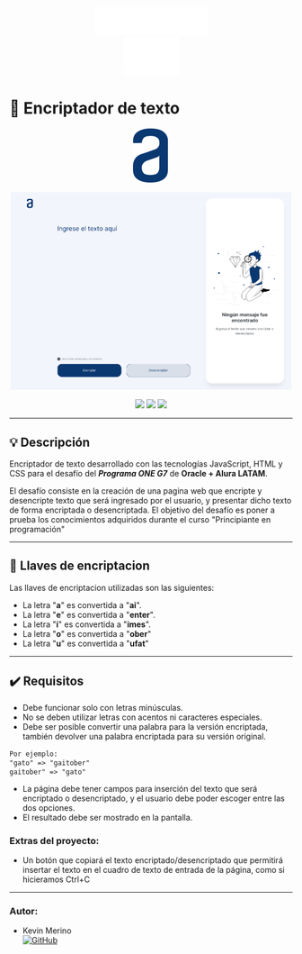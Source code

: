 <div align="center"><img src="img/logo-aluralatam-oracle.svg" width="200"/></div>
<div align="center"><img src="img/rh03-one-v-black-lad2.png" width="100"/></div>

# 🔏 Encriptador de texto

<div align="center"><img src="img/logo.svg" width="64"/></div>
<p align="center" >
     <img width="500" heigth="300" src="img/example.png">
</p>

<div align="center">
    <img src="https://img.shields.io/badge/JavaScript-5A5A5A?logo=javascript&logoColor=yelllow"/>
    <img src="https://img.shields.io/badge/HTML-5A5A5A?logo=html5" />
    <img src="https://img.shields.io/badge/CSS-5A5A5A?logo=css3&logoColor=01A3D8" />
</div>

---

## 💡 Descripción

Encriptador de texto desarrollado con las tecnologías JavaScript, HTML y CSS para el desafío del **_Programa ONE G7_** de **Oracle + Alura LATAM**.

El desafío consiste en la creación de una pagina web que encripte y desencripte texto que será ingresado por el usuario, y presentar dicho texto de forma encriptada o desencriptada. El objetivo del desafío es poner a prueba los conocimientos adquiridos durante el curso "Principiante en programación"

---

## 🔑 Llaves de encriptacion

Las llaves de encriptacion utilizadas son las siguientes:

- La letra "**a**" es convertida a "**ai**".
- La letra "**e**" es convertida a "**enter**".
- La letra "**i**" es convertida a "**imes**".
- La letra "**o**" es convertida a "**ober**"
- La letra "**u**" es convertida a "**ufat**"

---

## ✔️ Requisitos

- Debe funcionar solo con letras minúsculas.
- No se deben utilizar letras con acentos ni caracteres especiales.
- Debe ser posible convertir una palabra para la versión encriptada, también devolver una palabra encriptada para su versión original.

```
Por ejemplo:
"gato" => "gaitober"
gaitober" => "gato"
```

- La página debe tener campos para inserción del texto que será encriptado o desencriptado, y el usuario debe poder escoger entre las dos opciones.
- El resultado debe ser mostrado en la pantalla.

### Extras del proyecto:

- Un botón que copiará el texto encriptado/desencriptado que permitirá insertar el texto en el cuadro de texto de entrada de la página, como si hicieramos Ctrl+C

---

### Autor:

- Kevin Merino <br>
  [![GitHub](https://img.shields.io/badge/GitHub-100000?style=for-the-badge&logo=github&logoColor=white)](https://github.com/KevMerino97)
